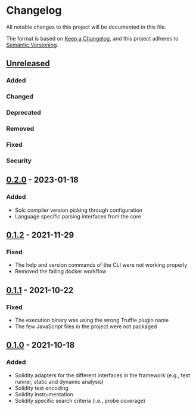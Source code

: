 # Changelog

All notable changes to this project will be documented in this file.

The format is based on [Keep a Changelog](https://keepachangelog.com/en/1.0.0/),
and this project adheres to [Semantic Versioning](https://semver.org/spec/v2.0.0.html).

## [Unreleased]

### Added

### Changed

### Deprecated

### Removed

### Fixed

### Security

## [0.2.0] - 2023-01-18

### Added

- Solc compiler version picking through configuration
- Language specific parsing interfaces from the core

## [0.1.2] - 2021-11-29

### Fixed

- The help and version commands of the CLI were not working properly
- Removed the failing docker workflow

## [0.1.1] - 2021-10-22

### Fixed

- The execution binary was using the wrong Truffle plugin name
- The few JavaScript files in the project were not packaged

## [0.1.0] - 2021-10-18

### Added

- Solidity adapters for the different interfaces in the framework (e.g., test runner, static and dynamic analysis)
- Solidity test encoding
- Solidity instrumentation
- Solidity specific search criteria (i.e., probe coverage)

[unreleased]: https://github.com/syntest-framework/syntest-solidity/compare/v0.2.0...HEAD
[0.2.0]: https://github.com/syntest-framework/syntest-solidity/releases/tag/v0.1.2...v0.2.0
[0.1.2]: https://github.com/syntest-framework/syntest-solidity/releases/tag/v0.1.1...v0.1.2
[0.1.1]: https://github.com/syntest-framework/syntest-solidity/releases/tag/v0.1.0...v0.1.1
[0.1.0]: https://github.com/syntest-framework/syntest-solidity/releases/tag/v0.1.0
